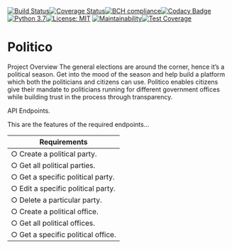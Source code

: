 [![Build Status](https://travis-ci.org/jaystaks/Politico.svg?branch=develop)](https://travis-ci.org/jaystaks/Politico)[![Coverage Status](https://coveralls.io/repos/github/jaystaks/Politico/badge.svg?branch=develop)](https://coveralls.io/github/jaystaks/Politico?branch=develop)[![BCH compliance](https://bettercodehub.com/edge/badge/jaystaks/Politico?branch=develop)](https://bettercodehub.com/)[![Codacy Badge](https://api.codacy.com/project/badge/Grade/051d0de852644006aa0c3e9823d37b46)](https://www.codacy.com/app/jaystaks/Politico?utm_source=github.com&amp;utm_medium=referral&amp;utm_content=jaystaks/Politico&amp;utm_campaign=Badge_Grade)[![Python 3.7](https://img.shields.io/badge/python-3.7-blue.svg)](https://www.python.org/downloads/release/python-371/)[![License: MIT](https://img.shields.io/badge/License-MIT-yellow.svg)](https://opensource.org/licenses/MIT) [![Maintainability](https://api.codeclimate.com/v1/badges/7340d568a0b95fecccbe/maintainability)](https://codeclimate.com/github/jaystaks/Politico/maintainability)[![Test Coverage](https://api.codeclimate.com/v1/badges/7340d568a0b95fecccbe/test_coverage)](https://codeclimate.com/github/jaystaks/Politico/test_coverage)

# Politico
Project Overview The general elections are around the corner, hence it’s a political season. Get into the mood of the season and help build a platform which both the politicians and citizens can use. Politico enables citizens give their mandate to politicians running for different government offices while building trust in the process through transparency.

API Endpoints.

This are the features of the required endpoints...

| Requirements                        |
| ------------------------------------|
| ○ Create a political party.         |
| ○ Get all political parties.        |
| ○ Get a specific political party.   |
| ○ Edit a specific political party.  |
| ○ Delete a particular party.        |
| ○ Create a political office.        |
| ○ Get all political offices.        |
| ○ Get a specific political office.  |




